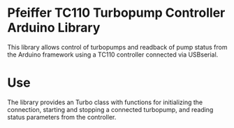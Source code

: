 # Pfeiffer TC110 Turbopump Controller Arduino Library

This library allows control of turbopumps and readback of pump status from
the Arduino framework using a TC110 controller connected via USBserial.

# Use

The library provides an Turbo class with functions for initializing the
connection, starting and stopping a connected turbopump, and reading status
parameters from the controller.